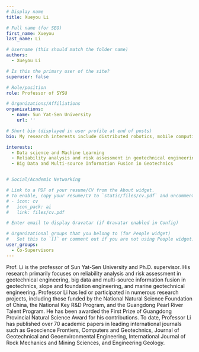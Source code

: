 ```yaml
---
# Display name
title: Xueyou Li

# Full name (for SEO)
first_name: Xueyou
last_name: Li

# Username (this should match the folder name)
authors:
  - Xueyou Li

# Is this the primary user of the site?
superuser: false

# Role/position
role: Professor of SYSU

# Organizations/Affiliations
organizations:
  - name: Sun Yat-Sen University 
    url: ''

# Short bio (displayed in user profile at end of posts)
bio: My research interests include distributed robotics, mobile computing, and programmable matter.

interests:
  - Data science and Machine Learning
  - Reliability analysis and risk assessment in geotechnical engineering
  - Big Data and Multi-source Information Fusion in Geotechnics


# Social/Academic Networking

# Link to a PDF of your resume/CV from the About widget.
# To enable, copy your resume/CV to `static/files/cv.pdf` and uncomment the lines below.
# - icon: cv
#   icon_pack: ai
#   link: files/cv.pdf

# Enter email to display Gravatar (if Gravatar enabled in Config)

# Organizational groups that you belong to (for People widget)
#   Set this to `[]` or comment out if you are not using People widget.
user_groups:
  - Co-Supervisors
---
```


Prof. Li is the professor of Sun Yat-Sen University and Ph.D. supervisor. His research primarily focuses on reliability analysis and risk assessment in geotechnical engineering, big data and multi-source information fusion in geotechnics, slope and foundation engineering, and marine geotechnical engineering. Professor Li has led or participated in numerous research projects, including those funded by the National Natural Science Foundation of China, the National Key R&D Program, and the Guangdong Pearl River Talent Program. He has been awarded the First Prize of Guangdong Provincial Natural Science Award for his contributions.
To date, Professor Li has published over 70 academic papers in leading international journals such as Geoscience Frontiers, Computers and Geotechnics, Journal of Geotechnical and Geoenvironmental Engineering, International Journal of Rock Mechanics and Mining Sciences, and Engineering Geology.

